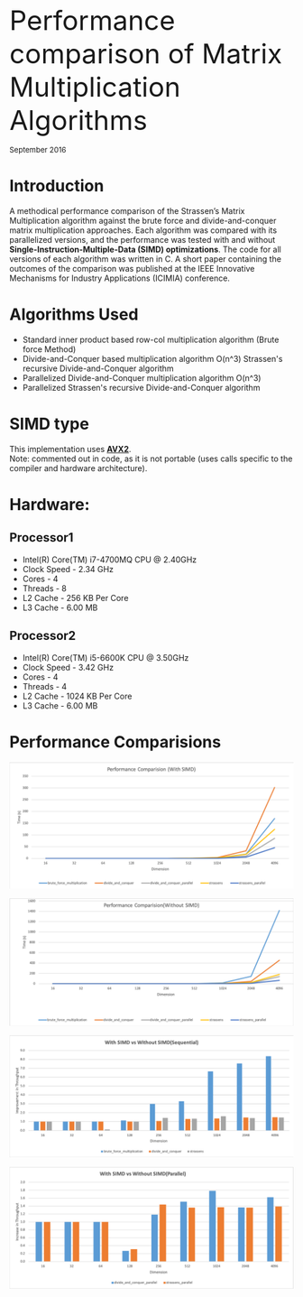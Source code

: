 <font size="12"> Performance comparison of Matrix Multiplication Algorithms</font>

<font size="2">September 2016</font>

# Introduction
A methodical performance comparison of the Strassen’s Matrix Multiplication algorithm against the brute force and divide-and-conquer matrix multiplication approaches. Each algorithm was compared with its parallelized versions, and the performance was tested with and without <b>Single-Instruction-Multiple-Data (SIMD) optimizations</b>. The code for all versions of each algorithm was written in C. A short paper containing the outcomes of the comparison was published at the IEEE Innovative Mechanisms for Industry Applications (ICIMIA) conference.


# Algorithms Used
- Standard inner product based row-col multiplication algorithm (Brute force Method)
- Divide-and-Conquer based multiplication algorithm O(n^3)
Strassen's recursive Divide-and-Conquer algorithm
- Parallelized Divide-and-Conquer multiplication algorithm O(n^3)
- Parallelized Strassen's recursive Divide-and-Conquer algorithm

# SIMD type
This implementation uses [<b>AVX2</b>](https://en.wikipedia.org/wiki/Advanced_Vector_Extensions).
<br>
Note: commented out in code, as it is not portable (uses calls specific to the compiler and hardware architecture).


# Hardware:

## Processor1
- Intel(R) Core(TM) i7-4700MQ CPU @ 2.40GHz
- Clock Speed - 2.34 GHz			
- Cores - 4			
- Threads - 8			
- L2 Cache - 256 KB Per Core			
- L3 Cache - 6.00 MB	

## Processor2
- Intel(R) Core(TM) i5-6600K CPU @ 3.50GHz			
- Clock Speed - 3.42 GHz			
- Cores - 4			
- Threads - 4			
- L2 Cache - 1024 KB Per Core			
- L3 Cache - 6.00 MB


# Performance Comparisions

![alt text](images/Picture1.png)

![alt text](images/Picture2.png)

![alt text](images/Picture3.png)

![alt text](images/Picture4.png)
